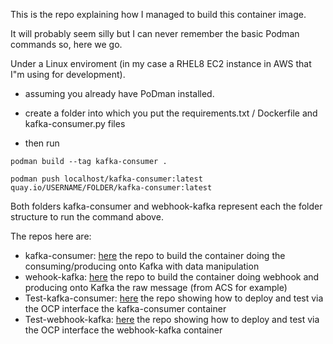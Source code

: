 This is the repo explaining how I managed to build this container image.


It will probably seem silly but I can never remember the basic Podman commands so, here we go.

Under a Linux enviroment (in my case a RHEL8 EC2 instance in AWS that I"m using for development).

- assuming you already have PoDman installed.

- create a folder into which you put the requirements.txt / Dockerfile and kafka-consumer.py files

- then run

```
podman build --tag kafka-consumer .

podman push localhost/kafka-consumer:latest quay.io/USERNAME/FOLDER/kafka-consumer:latest
```

Both folders kafka-consumer and webhook-kafka represent each the folder structure to run the command above.

The repos here are:
 - kafka-consumer: [here](https://github.com/SimonDelord/Operator-creation/tree/main/build-container-image/kafka-consumer) the repo to build the container doing the consuming/producing onto Kafka with data manipulation
 - wehook-kafka: [here](https://github.com/SimonDelord/Operator-creation/tree/main/build-container-image/webhook-kafka) the repo to build the container doing webhook and producing onto Kafka the raw message (from ACS for example)
 - Test-kafka-consumer: [here](https://github.com/SimonDelord/Operator-creation/tree/main/build-container-image/Test-kafka-consumer) the repo showing how to deploy and test via the OCP interface the kafka-consumer container
 - Test-webhook-kafka: [here](https://github.com/SimonDelord/Operator-creation/tree/main/build-container-image/Test-webhook-kafka)  the repo showing how to deploy and test via the OCP interface the webhook-kafka container
